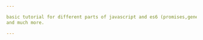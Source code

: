 ```yaml
---

basic tutorial for different parts of javascript and es6 (promises,generator,hoisting)
and much more.

---
```

